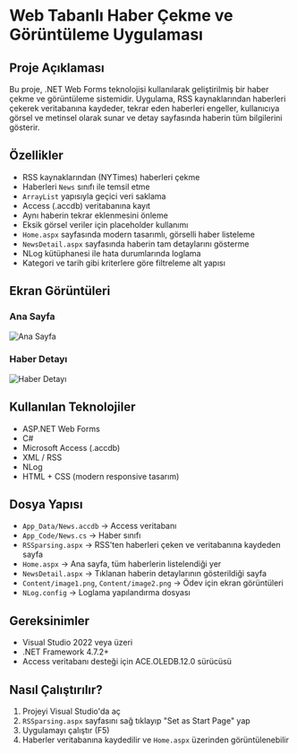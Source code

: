 # Web Tabanlı Haber Çekme ve Görüntüleme Uygulaması

## Proje Açıklaması

Bu proje, .NET Web Forms teknolojisi kullanılarak geliştirilmiş bir haber çekme ve görüntüleme sistemidir. Uygulama, RSS kaynaklarından haberleri çekerek veritabanına kaydeder, tekrar eden haberleri engeller, kullanıcıya görsel ve metinsel olarak sunar ve detay sayfasında haberin tüm bilgilerini gösterir.

## Özellikler

- RSS kaynaklarından (NYTimes) haberleri çekme
- Haberleri `News` sınıfı ile temsil etme
- `ArrayList` yapısıyla geçici veri saklama
- Access (.accdb) veritabanına kayıt
- Aynı haberin tekrar eklenmesini önleme
- Eksik görsel veriler için placeholder kullanımı
- `Home.aspx` sayfasında modern tasarımlı, görselli haber listeleme
- `NewsDetail.aspx` sayfasında haberin tam detaylarını gösterme
- NLog kütüphanesi ile hata durumlarında loglama
- Kategori ve tarih gibi kriterlere göre filtreleme alt yapısı

## Ekran Görüntüleri

### Ana Sayfa

![Ana Sayfa](Content/image1.png)

### Haber Detayı

![Haber Detayı](Content/image2.png)

## Kullanılan Teknolojiler

- ASP.NET Web Forms
- C#
- Microsoft Access (.accdb)
- XML / RSS
- NLog
- HTML + CSS (modern responsive tasarım)

## Dosya Yapısı

- `App_Data/News.accdb` → Access veritabanı
- `App_Code/News.cs` → Haber sınıfı
- `RSSparsing.aspx` → RSS'ten haberleri çeken ve veritabanına kaydeden sayfa
- `Home.aspx` → Ana sayfa, tüm haberlerin listelendiği yer
- `NewsDetail.aspx` → Tıklanan haberin detaylarının gösterildiği sayfa
- `Content/image1.png`, `Content/image2.png` → Ödev için ekran görüntüleri
- `NLog.config` → Loglama yapılandırma dosyası


## Gereksinimler

- Visual Studio 2022 veya üzeri
- .NET Framework 4.7.2+
- Access veritabanı desteği için ACE.OLEDB.12.0 sürücüsü

## Nasıl Çalıştırılır?

1. Projeyi Visual Studio'da aç
2. `RSSparsing.aspx` sayfasını sağ tıklayıp "Set as Start Page" yap
3. Uygulamayı çalıştır (F5)
4. Haberler veritabanına kaydedilir ve `Home.aspx` üzerinden görüntülenebilir
